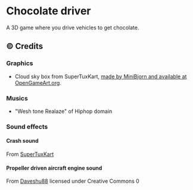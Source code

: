 # Chocolate driver

A 3D game where you drive vehicles to get chocolate.

## :copyright: Credits

### Graphics

- Cloud sky box from SuperTuxKart, [made by MiniBjorn and available at OpenGameArt.org](https://opengameart.org/content/cloudy-sky).

### Musics

- "Wesh tone Realaze" of Hiphop domain

### Sound effects

#### Crash sound

From [SuperTuxKart](https://supertuxkart.net/Media_Repo)

#### Propeller driven aircraft engine sound

From [Daveshu88](https://freesound.org/s/325844/) licensed under Creative Commons 0
